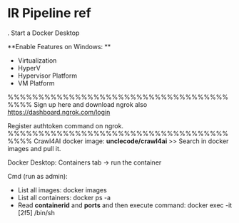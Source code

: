 # IR Pipeline ref
.
Start a Docker Desktop 

**Enable Features on Windows: ** 
- Virtualization
- HyperV
- Hypervisor Platform
- VM Platform

%%%%%%%%%%%%%%%%%%%%%%%%%%%%%%%%%%%%%%%%
Sign up here and download ngrok also
https://dashboard.ngrok.com/login

Register authtoken command on ngrok.
%%%%%%%%%%%%%%%%%%%%%%%%%%%%%%%%%%%%%%%%
Crawl4AI docker image: **unclecode/crawl4ai** >> Search in docker images and pull it.

Docker Desktop: Containers tab -> run the container

Cmd (run as admin): 
- List all images: docker images
- List all containers: docker ps -a
- Read **containerid** and **ports** and then execute command: docker exec -it [2f5]  /bin/sh

